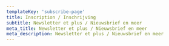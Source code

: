 ```yaml
---
templateKey: 'subscribe-page'
title: Inscription / Inschrijving
subtitle: Newsletter et plus / Nieuwsbrief en meer
meta_title: Newsletter et plus / Nieuwsbrief en meer
meta_description: Newsletter et plus / Nieuwsbrief en meer
---
```

